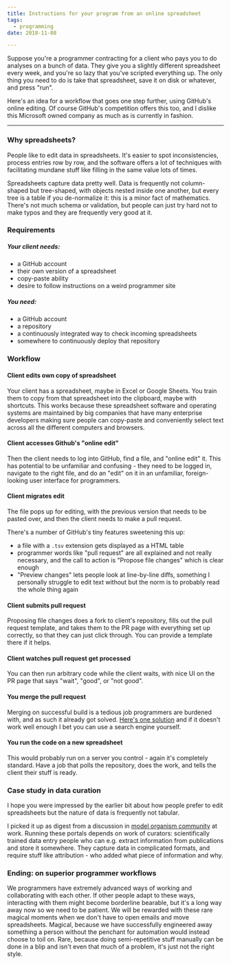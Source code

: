 ```yaml
---
title: Instructions for your program from an online spreadsheet
tags:
  - programming
date: 2018-11-08

---
```


Suppose you're a programmer contracting for a client who pays you to do analyses on a bunch of data. They give you a slightly different spreadsheet every week, and you're so lazy that you've scripted everything up. The only thing you need to do is take that spreadsheet, save it on disk or whatever, and press "run".

Here's an idea for a workflow that goes one step further, using GitHub's online editing. Of course GitHub's competition offers this too, and I dislike this Microsoft owned company as much as is currently in fashion.

---

### Why spreadsheets?
People like to edit data in spreadsheets. It's easier to spot inconsistencies, process entries row by row, and the software offers a lot of techniques with facilitating mundane stuff like filling in the same value lots of times.

Spreadsheets capture data pretty well. Data is frequently not column-shaped but tree-shaped, with objects nested inside one another, but every tree is a table if you de-normalize it: this is a minor fact of mathematics. There's not much schema or validation, but people can just try hard not to make typos and they are frequently very good at it.

### Requirements

##### Your client needs:
- a GitHub account
- their own version of a spreadsheet
- copy-paste ability
- desire to follow instructions on a weird programmer site

##### You need:
- a GitHub account
- a repository
- a continuously integrated way to check incoming spreadsheets
- somewhere to continuously deploy that repository

### Workflow
#### Client edits own copy of spreadsheet
Your client has a spreadsheet, maybe in Excel or Google Sheets. You train them to copy from that spreadsheet into the clipboard, maybe with shortcuts. This works because these spreadsheet software and operating systems are maintained by big companies that have many enterprise developers making sure people can copy-paste and conveniently select text across all the different computers and browsers.

#### Client accesses Github's "online edit"
Then the client needs to log into GitHub, find a file, and "online edit" it. This has potential to be unfamiliar and confusing - they need to be logged in, navigate to the right file, and do an "edit" on it in an unfamiliar, foreign-looking user interface for programmers. 

#### Client migrates edit
The file pops up for editing, with the previous version that needs to be pasted over, and then the client needs to make a pull request.

There's a number of GitHub's tiny features sweetening this up:
- a file with a `.tsv` extension gets displayed as a HTML table
- programmer words like "pull request" are all explained and not really necessary, and the call to action is "Propose file changes" which is clear enough
- "Preview changes" lets people look at line-by-line diffs, something I personally struggle to edit text without but the norm is to probably read the whole thing again

#### Client submits pull request
Proposing file changes does a fork to client's repository, fills out the pull request template, and takes them to the PR page with everything set up correctly, so that they can just click through. You can provide a template there if it helps.

#### Client watches pull request get processed
You can then run arbitrary code while the client waits, with nice UI on the PR page that says "wait", "good", or "not good".

#### You merge the pull request
 Merging on successful build is a tedious job programmers are burdened with, and as such it already got solved. [Here's one solution](https://stackoverflow.com/questions/40391344/automatically-merge-verified-and-tested-github-pull-requests) and if it doesn't work well enough I bet you can use a search engine yourself.

#### You run the code on a new spreadsheet
This would probably run on a server you control - again it's completely standard. Have a job that polls the repository, does the work, and tells the client their stuff is ready.

### Case study in data curation
I hope you were impressed by the earlier bit about how people prefer to edit spreadsheets but the nature of data is frequently not tabular. 

I picked it up as digest from a discussion in [model organism community](https://www.alliancegenome.org/) at work. Running these portals depends on work of curators: scientifically trained data entry people who can e.g. extract information from publications and store it somewhere. They capture data in complicated formats, and require stuff like attribution - who added what piece of information and why.

### Ending: on superior programmer workflows
We programmers have extremely advanced ways of working and collaborating with each other. If other people adapt to these ways, interacting with them might become borderline bearable, but it's a long way away now so we need to be patient. We will be rewarded with these rare magical moments when we don't have to open emails and move spreadsheets. Magical, because we have successfully engineered away something a person without the penchant for automation would instead choose to toil on. Rare, because doing semi-repetitive stuff manually can be done in a blip and isn't even that much of a problem, it's just not the right style.
